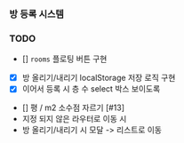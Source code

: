 ### 방 등록 시스템

### TODO

- [] `rooms` 플로팅 버튼 구현
- [X] 방 올리기/내리기 localStorage 저장 로직 구현
- [x] 이어서 등록 시 층 수 select 박스 보이도록
- [] 평 / m2 소수점 자르기 [#13]
- 지정 되지 않은 라우터로 이동 시
- 방 올리기/내리기 시 모달 -> 리스트로 이동
